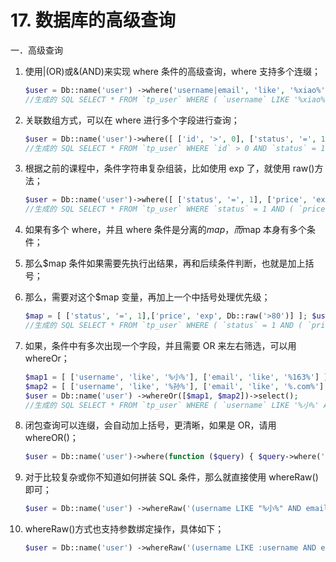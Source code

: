 #  17. 数据库的高级查询

一．高级查询 

1. 使用|(OR)或&(AND)来实现 where 条件的高级查询，where 支持多个连缀；

   ```php
   $user = Db::name('user') ->where('username|email', 'like', '%xiao%') ->where('price&uid', '>', 0) ->select(); 
   //生成的 SQL SELECT * FROM `tp_user` WHERE ( `username` LIKE '%xiao%' OR `email` LIKE '%xiao%' ) AND ( `price` > 0 AND `uid` > 0 ) 
   ```

2. 关联数组方式，可以在 where 进行多个字段进行查询； 

   ```php
   $user = Db::name('user')->where([ ['id', '>', 0], ['status', '=', 1], ['price', '>=', 80], ['email', 'like', '%163%'] ])->select(); 
   //生成的 SQL SELECT * FROM `tp_user` WHERE `id` > 0 AND `status` = 1 AND `price` >= 80 AND `email` LIKE '%163%'
   ```

3. 根据之前的课程中，条件字符串复杂组装，比如使用 exp 了，就使用 raw()方法； 

   ```php
   $user = Db::name('user')->where([ ['status', '=', 1], ['price', 'exp', Db::raw('>80')] ])->select();
   //生成的 SQL SELECT * FROM `tp_user` WHERE `status` = 1 AND ( `price` >80 ) 
   ```

4. 如果有多个 where，并且 where 条件是分离的$map，而$map 本身有多个条件； 

5. 那么$map 条件如果需要先执行出结果，再和后续条件判断，也就是加上括号； 

6. 那么，需要对这个$map 变量，再加上一个中括号处理优先级；

   ```php
   $map = [ ['status', '=', 1],['price', 'exp', Db::raw('>80')] ]; $user = Db::name('user') ->where([$map]) ->where('status', '=', '%163.com%')->select(); 
   //生成的 SQL SELECT * FROM `tp_user` WHERE ( `status` = 1 AND ( `price` >80 ) ) AND `status` = %163.com
   ```

7. 如果，条件中有多次出现一个字段，并且需要 OR 来左右筛选，可以用 whereOr； 

   ```php
   $map1 = [ ['username', 'like', '%小%'], ['email', 'like', '%163%'] ]; 
   $map2 = [ ['username', 'like', '%孙%'], ['email', 'like', '%.com%'] ]; 
   $user = Db::name('user') ->whereOr([$map1, $map2])->select(); 
   //生成的 SQL SELECT * FROM `tp_user` WHERE ( `username` LIKE '%小%' AND `email` LIKE '%163%' ) OR ( `username` LIKE '%孙%' AND `email` LIKE '%.com%' ) 
   ```

8. 闭包查询可以连缀，会自动加上括号，更清晰，如果是 OR，请用 whereOR()； 

   ```php
   $user = Db::name('user')->where(function ($query) { $query->where('id', '>', 10); })->whereOr(function ($query) { $query->where('username', 'like', '%小%'); })->select(); 
   ```

9. 对于比较复杂或你不知道如何拼装 SQL 条件，那么就直接使用 whereRaw()即可； 

   ```php
   $user = Db::name('user') ->whereRaw('(username LIKE "%小%" AND email LIKE "%163%") OR (price > 80)') ->select(); 
   ```

10. whereRaw()方式也支持参数绑定操作，具体如下； 

    ```php
    $user = Db::name('user') ->whereRaw('(username LIKE :username AND email LIKE :email) OR (price > :price)', ['username'=>'%小%', 'email'=>'%163%', 'price'=>80]) ->select();
    ```

    